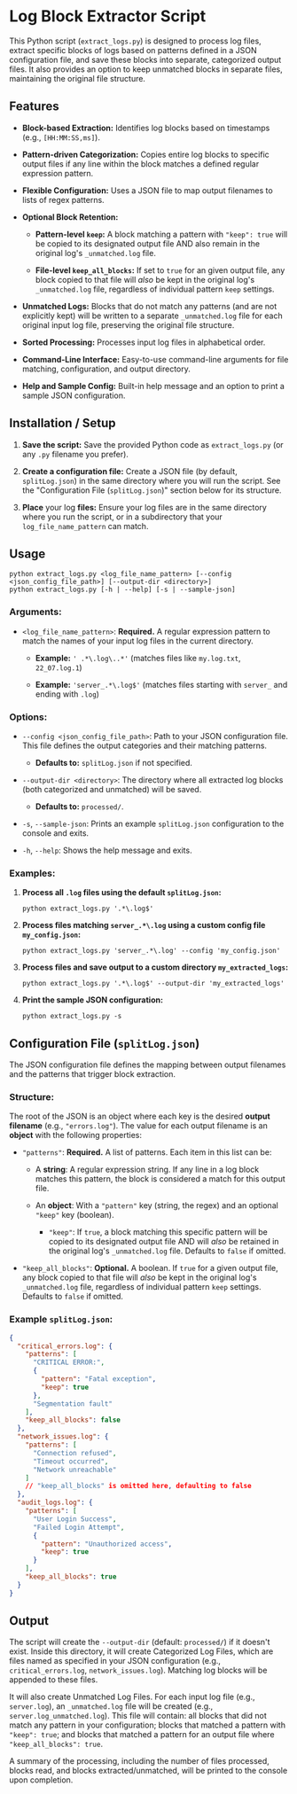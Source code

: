 # Log Block Extractor Script

This Python script (`extract_logs.py`) is designed to process log files, extract specific blocks of logs based on patterns defined in a JSON configuration file, and save these blocks into separate, categorized output files. It also provides an option to keep unmatched blocks in separate files, maintaining the original file structure.

## Features

* **Block-based Extraction:** Identifies log blocks based on timestamps (e.g., `[HH:MM:SS,ms]`).

* **Pattern-driven Categorization:** Copies entire log blocks to specific output files if any line within the block matches a defined regular expression pattern.

* **Flexible Configuration:** Uses a JSON file to map output filenames to lists of regex patterns.

* **Optional Block Retention:**

  * **Pattern-level `keep`:** A block matching a pattern with `"keep": true` will be copied to its designated output file AND also remain in the original log's `_unmatched.log` file.

  * **File-level `keep_all_blocks`:** If set to `true` for an given output file, any block copied to that file will *also* be kept in the original log's `_unmatched.log` file, regardless of individual pattern `keep` settings.

* **Unmatched Logs:** Blocks that do not match any patterns (and are not explicitly kept) will be written to a separate `_unmatched.log` file for each original input log file, preserving the original file structure.

* **Sorted Processing:** Processes input log files in alphabetical order.

* **Command-Line Interface:** Easy-to-use command-line arguments for file matching, configuration, and output directory.

* **Help and Sample Config:** Built-in help message and an option to print a sample JSON configuration.

## Installation / Setup

1.  **Save the script:** Save the provided Python code as `extract_logs.py` (or any `.py` filename you prefer).

2.  **Create a configuration file:** Create a JSON file (by default, `splitLog.json`) in the same directory where you will run the script. See the "Configuration File (`splitLog.json`)" section below for its structure.

3.  **Place** your log **files:** Ensure your log files are in the same directory where you run the script, or in a subdirectory that your `log_file_name_pattern` can match.

## Usage

```
python extract_logs.py <log_file_name_pattern> [--config <json_config_file_path>] [--output-dir <directory>]
python extract_logs.py [-h | --help] [-s | --sample-json]
```

### Arguments:

* `<log_file_name_pattern>`: **Required.** A regular expression pattern to match the names of your input log files in the current directory.

    * **Example:** `' .*\.log\..*'` (matches files like `my.log.txt`, `22_07.log.1`)

    * **Example:** `'server_.*\.log$'` (matches files starting with `server_` and ending with `.log`)

### Options:

* `--config <json_config_file_path>`: Path to your JSON configuration file. This file defines the output categories and their matching patterns.

    * **Defaults to:** `splitLog.json` if not specified.

* `--output-dir <directory>`: The directory where all extracted log blocks (both categorized and unmatched) will be saved.

    * **Defaults to:** `processed/`.

* `-s`, `--sample-json`: Prints an example `splitLog.json` configuration to the console and exits.

* `-h`, `--help`: Shows the help message and exits.

### Examples:

1.  **Process all `.log` files using the default `splitLog.json`:**

    ```
    python extract_logs.py '.*\.log$'
    ```

2.  **Process files matching `server_.*\.log` using a custom config file `my_config.json`:**

    ```
    python extract_logs.py 'server_.*\.log' --config 'my_config.json'
    ```

3.  **Process files and save output to a custom directory `my_extracted_logs`:**

    ```
    python extract_logs.py '.*\.log$' --output-dir 'my_extracted_logs'
    ```

4.  **Print the sample JSON configuration:**

    ```
    python extract_logs.py -s
    ```

## Configuration File (`splitLog.json`)

The JSON configuration file defines the mapping between output filenames and the patterns that trigger block extraction.

### Structure:

The root of the JSON is an object where each key is the desired **output filename** (e.g., `"errors.log"`). The value for each output filename is an **object** with the following properties:

* `"patterns"`: **Required.** A list of patterns. Each item in this list can be:

    * A **string**: A regular expression string. If any line in a log block matches this pattern, the block is considered a match for this output file.

    * An **object**: With a `"pattern"` key (string, the regex) and an optional `"keep"` key (boolean).

        * `"keep"`: If `true`, a block matching this specific pattern will be copied to its designated output file AND will *also* be retained in the original log's `_unmatched.log` file. Defaults to `false` if omitted.

* `"keep_all_blocks"`: **Optional.** A boolean. If `true` for a given output file, any block copied to that file will *also* be kept in the original log's `_unmatched.log` file, regardless of individual pattern `keep` settings. Defaults to `false` if omitted.

### Example `splitLog.json`:

```json
{
  "critical_errors.log": {
    "patterns": [
      "CRITICAL ERROR:",
      {
        "pattern": "Fatal exception",
        "keep": true
      },
      "Segmentation fault"
    ],
    "keep_all_blocks": false
  },
  "network_issues.log": {
    "patterns": [
      "Connection refused",
      "Timeout occurred",
      "Network unreachable"
    ]
    // "keep_all_blocks" is omitted here, defaulting to false
  },
  "audit_logs.log": {
    "patterns": [
      "User Login Success",
      "Failed Login Attempt",
      {
        "pattern": "Unauthorized access",
        "keep": true
      }
    ],
    "keep_all_blocks": true
  }
}
```

## Output

The script will create the `--output-dir` (default: `processed/`) if it doesn't exist. Inside this directory, it will create Categorized Log Files, which are files named as specified in your JSON configuration (e.g., `critical_errors.log`, `network_issues.log`). Matching log blocks will be appended to these files.

It will also create Unmatched Log Files. For each input log file (e.g., `server.log`), an `_unmatched.log` file will be created (e.g., `server.log_unmatched.log`). This file will contain: all blocks that did not match any pattern in your configuration; blocks that matched a pattern with `"keep": true`; and blocks that matched a pattern for an output file where `"keep_all_blocks": true`.

A summary of the processing, including the number of files processed, blocks read, and blocks extracted/unmatched, will be printed to the console upon completion.
